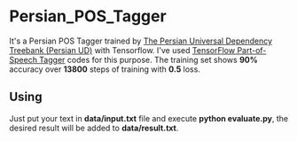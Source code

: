 # Persian_POS_Tagger

It's a Persian POS Tagger trained by [The Persian Universal Dependency Treebank (Persian UD)](https://github.com/UniversalDependencies/UD_Persian) with Tensorflow.
I've used [TensorFlow Part-of-Speech Tagger](https://github.com/mrahtz/tensorflow-pos-tagger) codes for this purpose.
The training set shows **90%** accuracy over **13800** steps of training with **0.5** loss.

## Using

Just put your text in **data/input.txt** file and execute **python evaluate.py**, the desired result will be added to **data/result.txt**.
